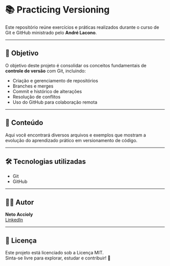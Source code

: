 # 📚 Practicing Versioning

Este repositório reúne exercícios e práticas realizados durante o curso de Git e GitHub ministrado pelo **André Lacono**.

---

## 🎯 Objetivo

O objetivo deste projeto é consolidar os conceitos fundamentais de **controle de versão** com Git, incluindo:

- Criação e gerenciamento de repositórios
- Branches e merges
- Commit e histórico de alterações
- Resolução de conflitos
- Uso do GitHub para colaboração remota

---

## 🚀 Conteúdo

Aqui você encontrará diversos arquivos e exemplos que mostram a evolução do aprendizado prático em versionamento de código.

---

## 🛠 Tecnologias utilizadas

- Git
- GitHub

---

## 👨‍💻 Autor

**Neto Accioly**  
[LinkedIn](https://www.linkedin.com/in/lindemir-accioly-neto-/)  

---

## 📜 Licença

Este projeto está licenciado sob a Licença MIT.  
Sinta-se livre para explorar, estudar e contribuir! 🚀
